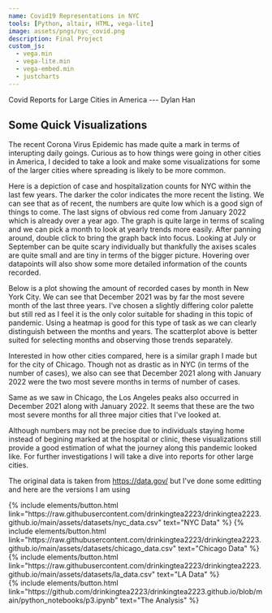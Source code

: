 ```yaml
---
name: Covid19 Representations in NYC
tools: [Python, altair, HTML, vega-lite]
image: assets/pngs/nyc_covid.png
description: Final Project
custom_js:
  - vega.min
  - vega-lite.min
  - vega-embed.min
  - justcharts
---
```


Covid Reports for Large Cities in America --- Dylan Han

## Some Quick Visualizations

The recent Corona Virus Epidemic has made quite a mark in terms of interupting daily goings. Curious as to how things were going in other cities in America, I decided to take a look and make some visualizations for some of the larger cities where spreading is likely to be more common. 


<vegachart schema-url="{{ site.baseurl }}/assets/json/p2_chart3.json" style="width: 100%"></vegachart>

Here is a depiction of case and hospitalization counts for NYC within the last few years. The darker the color indicates the more recent the listing. We can see that as of recent, the numbers are quite low which is a good sign of things to come. The last signs of obvious red come from January 2022 which is already over a year ago. The graph is quite large in terms of scaling and we can pick a month to look at yearly trends more easily. After panning around, double click to bring the graph back into focus. Looking at July or September can be quite scary individually but thankfully the axises scales are quite small and are tiny in terms of the bigger picture. Hovering over datapoints will also show some more detailed information of the counts recorded.


Below is a plot showing the amount of recorded cases by month in New York City. We can see that December 2021 was by far the most severe month of the last three years. I've chosen a slightly differing color palette but still red as I feel it is the only color suitable for shading in this topic of pandemic. Using a heatmap is good for this type of task as we can clearly distinguish between the months and years. The scatterplot above is better suited for selecting months and observing those trends separately.

<vegachart schema-url="{{ site.baseurl }}/assets/json/p2_chart2.json" style="width: 100%"></vegachart>



Interested in how other cities compared, here is a similar graph I made but for the city of Chicago. Though not as drastic as in NYC (in terms of the number of cases), we also can see that December 2021 along with January 2022 were the two most severe months in terms of number of cases. 

<vegachart schema-url="{{ site.baseurl }}/assets/json/p2_chart5.json" style="width: 100%"></vegachart>

Same as we saw in Chicago, the Los Angeles peaks also occurred in December 2021 along with January 2022. It seems that these are the two most severe months for all three major cities that I've looked at. 


<vegachart schema-url="{{ site.baseurl }}/assets/json/p2_chart6.json" style="width: 100%"></vegachart>

Although numbers may not be precise due to individuals staying home instead of begining marked at the hospital or clinic, these visualizations still provide a good estimation of what the journey along this pandemic looked like. 
For further investigations I will take a dive into reports for other large cities. 




The original data is taken from https://data.gov/ but I've done some editting and here are the versions I am using

<div class="left">
{% include elements/button.html link="https://raw.githubusercontent.com/drinkingtea2223/drinkingtea2223.github.io/main/assets/datasets/nyc_data.csv" text="NYC Data" %}
{% include elements/button.html link="https://raw.githubusercontent.com/drinkingtea2223/drinkingtea2223.github.io/main/assets/datasets/chicago_data.csv" text="Chicago Data" %}
{% include elements/button.html link="https://raw.githubusercontent.com/drinkingtea2223/drinkingtea2223.github.io/main/assets/datasets/la_data.csv" text="LA Data" %}
</div>

<div class="right">
{% include elements/button.html link="https://github.com/drinkingtea2223/drinkingtea2223.github.io/blob/main/python_notebooks/p3.ipynb" text="The Analysis" %}
</div>

